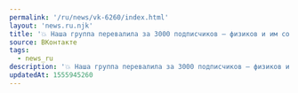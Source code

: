 ```yaml
---
permalink: '/ru/news/vk-6260/index.html'
layout: 'news.ru.njk'
title: '💥 Наша группа перевалила за 3000 подписчиков — физиков и им сочувствующих.  По этому поводу мы…'
source: ВКонтакте
tags:
  - news_ru
description: '💥 Наша группа перевалила за 3000 подписчиков — физиков и им сочувствующих.  По этому поводу мы…'
updatedAt: 1555945260
---
```

